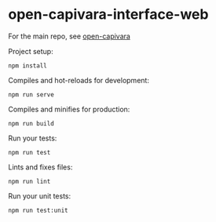 # open-capivara-interface-web
For the main repo, see [open-capivara](https://github.com/skaylink/open-capivara)

Project setup:
```
npm install
```

 Compiles and hot-reloads for development:
```
npm run serve
```

 Compiles and minifies for production:
```
npm run build
```

 Run your tests:
```
npm run test
```

 Lints and fixes files:
```
npm run lint
```

 Run your unit tests:
```
npm run test:unit
```
